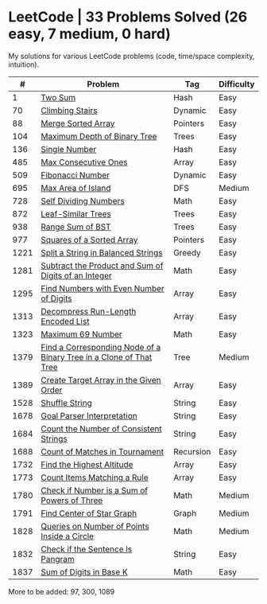 # LeetCode | 33 Problems Solved (26 easy, 7 medium, 0 hard)
My solutions for various LeetCode problems (code, time/space complexity, intuition).

\# | Problem | Tag | Difficulty
---|---|---|---
1 | [Two Sum](/Hash/Problem1.java) | Hash | Easy 
70 | [Climbing Stairs](/Dynamic/Problem70.java) | Dynamic | Easy
88 | [Merge Sorted Array](/Pointers/Problem88.java) | Pointers | Easy
104 | [Maximum Depth of Binary Tree](/Trees/Problem104.java) | Trees | Easy 
136 | [Single Number](/Hash/Problem136.java) | Hash | Easy
485 | [Max Consecutive Ones](/Array/Problem485.java) | Array | Easy
509 | [Fibonacci Number](/Dynamic/Problem509.java) | Dynamic | Easy
695 | [Max Area of Island](/DFS/Problem695.java) | DFS | Medium
728 | [Self Dividing Numbers](/Math/Problem728.java) | Math | Easy
872 | [Leaf-Similar Trees](/Trees/Problem872.java) | Trees | Easy 
938 | [Range Sum of BST](/Trees/Problem938.java) | Trees | Easy 
977 | [Squares of a Sorted Array](/Pointers/Problem977.java) | Pointers | Easy
1221 | [Split a String in Balanced Strings](/Greedy/Problem1221.java) | Greedy | Easy
1281 | [Subtract the Product and Sum of Digits of an Integer](/Math/Problem1281.java) | Math | Easy
1295 | [Find Numbers with Even Number of Digits](/Array/Problem1295.java) | Array | Easy
1313 | [Decompress Run-Length Encoded List](/Array/Problem1313.java) | Array | Easy
1323 | [Maximum 69 Number](/Math/Problem1323.java) | Math | Easy
1379 | [Find a Corresponding Node of a Binary Tree in a Clone of That Tree](/Trees/Problem1379.java) | Tree | Medium
1389 | [Create Target Array in the Given Order](/Array/Problem1389.java) | Array | Easy
1528 | [Shuffle String](/String/Problem1528.java) | String | Easy
1678 | [Goal Parser Interpretation](/String/Problem1678.java) | String | Easy
1684 | [Count the Number of Consistent Strings](/String/Problem1684.java) | String | Easy
1688 | [Count of Matches in Tournament](/Recursion/Problem1688.java) | Recursion | Easy
1732 | [Find the Highest Altitude](/Array/Problem1732.java) | Array | Easy
1773 | [Count Items Matching a Rule](/Array/Problem1773.java) | Array | Easy
1780 | [Check if Number is a Sum of Powers of Three](/Math/Problem1780.java) | Math | Medium
1791 | [Find Center of Star Graph](/Graph/Problem1791.java) | Graph | Medium
1828 | [Queries on Number of Points Inside a Circle](/Math/Problem1828.java) | Math | Medium
1832 | [Check if the Sentence Is Pangram](/String/Problem1832.java) | String | Easy
1837 | [Sum of Digits in Base K](/Math/Problem1837.java) | Math | Easy

More to be added: 97, 300, 1089